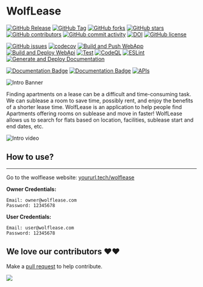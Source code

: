 # WolfLease

[![GitHub Release](https://img.shields.io/github/v/release/CSC510-Group-5/WolfLease?style=plastic)](https://github.com/CSC510-Group-5/WolfLease/releases)
[![GitHub Tag](https://img.shields.io/github/v/tag/CSC510-Group-5/WolfLease?style=plastic)](https://github.com/CSC510-Group-5/WolfLease/releases)
[![GitHub forks](https://img.shields.io/github/forks/CSC510-Group-5/WolfLease)](https://github.com/CSC510-Group-5/WolfLease/network)
[![GitHub stars](https://img.shields.io/github/stars/CSC510-Group-5/WolfLease)](https://github.com/CSC510-Group-5/WolfLease/stargazers)
[![GitHub contributors](https://img.shields.io/github/contributors/CSC510-Group-5/WolfLease)](https://github.com/CSC510-Group-5/WolfLease/graphs/contributors)
[![GitHub commit activity](https://img.shields.io/github/commit-activity/m/CSC510-Group-5/WolfLease)](https://github.com/CSC510-Group-5/WolfLease/graphs/commit-activity)
[![DOI](https://zenodo.org/badge/564859788.svg)](https://zenodo.org/badge/latestdoi/564859788)
[![GitHub license](https://img.shields.io/github/license/CSC510-Group-5/WolfLease)](https://github.com/CSC510-Group-5/WolfLease/blob/master/LICENSE)

[![GitHub issues](https://img.shields.io/github/issues/CSC510-Group-5/WolfLease)](https://github.com/CSC510-Group-5/WolfLease/issues)
[![codecov](https://codecov.io/gh/CSC510-Group-5/WolfLease/branch/master/graph/badge.svg?token=RPORD3384B)](https://codecov.io/gh/CSC510-Group-5/WolfLease)
[![Build and Push WebApp](https://github.com/CSC510-Group-5/WolfLease/actions/workflows/build-webapp.yml/badge.svg)](https://github.com/CSC510-Group-5/WolfLease/actions/workflows/build-webapp.yml)
[![Build and Deploy WebApi](https://github.com/CSC510-Group-5/WolfLease/actions/workflows/build-webapi.yml/badge.svg)](https://github.com/CSC510-Group-5/WolfLease/actions/workflows/build-webapi.yml)
[![Test](https://github.com/CSC510-Group-5/WolfLease/actions/workflows/tests.yml/badge.svg)](https://github.com/CSC510-Group-5/WolfLease/actions/workflows/tests.yml)
[![CodeQL](https://github.com/CSC510-Group-5/WolfLease/actions/workflows/codeql-analysis.yml/badge.svg)](https://github.com/CSC510-Group-5/WolfLease/actions/workflows/codeql-analysis.yml)
[![ESLint](https://github.com/CSC510-Group-5/WolfLease/actions/workflows/eslint.yml/badge.svg)](https://github.com/CSC510-Group-5/WolfLease/actions/workflows/eslint.yml)
[![Generate and Deploy Documentation](https://github.com/CSC510-Group-5/WolfLease/actions/workflows/generate-documentation.yml/badge.svg)](https://github.com/CSC510-Group-5/WolfLease/actions/workflows/generate-documentation.yml)

[![Documentation Badge](https://img.shields.io/badge/API_Documentation-pdoc-blue.svg)](https://gentle-smoke-0777e400f.2.azurestaticapps.net)
[![Documentation Badge](https://img.shields.io/badge/APP_Documentation-compodoc-blue.svg)](https://ashy-coast-0e960be0f.2.azurestaticapps.net)
[![APIs](https://img.shields.io/badge/APIs-postman-orange.svg)](https://www.postman.com/deepmm/workspace/csc510-group-5/collection/2533107-25e62a4e-c150-4277-a4b1-09f84b60c57a?action=share&creator=2533107)

![Intro Banner](https://lmsstorageservice.blob.core.windows.net/images/WolfLease_main_img.png)

Finding apartments on a lease can be a difficult and time-consuming task. We can sublease a room to save time, possibly rent, and enjoy the benefits of a shorter lease time. WolfLease is an application to help people find Apartments offering rooms on sublease and move in faster! WolfLease allows us to search for flats based on location, facilities, sublease start and end dates, etc.

![Intro video](https://lmsstorageservice.blob.core.windows.net/images/WolfLease_intro.gif)

## How to use?

---

Go to the wolflease website: [yoururl.tech/wolflease](https://yoururl.tech/wolflease)

**Owner Credentials:**

```
Email: owner@wolflease.com
Password: 12345678
```

**User Credentials:**

```
Email: user@wolflease.com
Password: 12345678
```

## We love our contributors ❤️❤️

Make a [pull request](https://github.com/CSC510-Group-5/WolfLease/compare) to help contribute.

<a href="https://github.com/CSC510-Group-5/WolfLease/graphs/contributors">
  <img src="https://contrib.rocks/image?repo=CSC510-Group-5/WolfLease&columns=24&max=480" />
</a>
